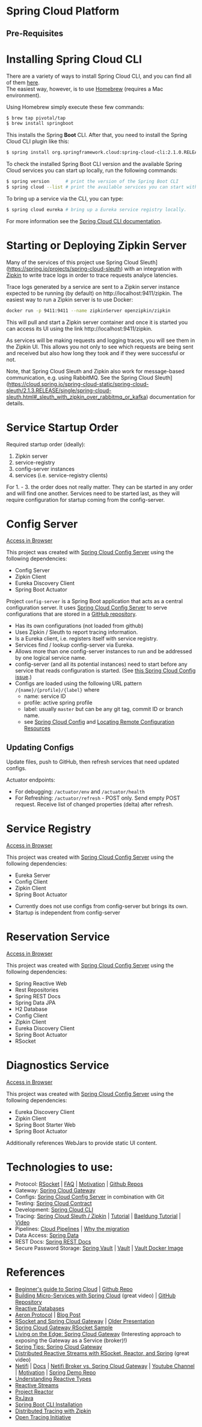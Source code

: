 # Spring Cloud Platform

## Pre-Requisites

# Installing Spring Cloud CLI

There are a variety of ways to install Spring Cloud CLI, and you can find all of them [here](https://docs.spring.io/spring-boot/docs/current-SNAPSHOT/reference/html/getting-started.html#getting-started-manual-cli-installation).  
The easiest way, however, is to use [Homebrew](https://brew.sh/) (requires a Mac environment).

Using Homebrew simply execute these few commands:

```bash
$ brew tap pivotal/tap
$ brew install springboot
```
This installs the Spring **Boot** CLI. After that, you need to install the Spring Cloud CLI plugin like this:

```bash
$ spring install org.springframework.cloud:spring-cloud-cli:2.1.0.RELEASE
```

To check the installed Spring Boot CLI version and the available Spring Cloud services you can start up locally, run the following commands:

```bash
$ spring version      # print the version of the Spring Boot CLI
$ spring cloud --list # print the available services you can start with Spring Cloud CLI
```

To bring up a service via the CLI, you can type:

```bash
$ spring cloud eureka # bring up a Eureka service registry locally.
```

For more information see the [Spring Cloud CLI documentation](https://cloud.spring.io/spring-cloud-cli/reference/html/).

# Starting or Deploying Zipkin Server

Many of the services of this project use Spring Cloud Sleuth](https://spring.io/projects/spring-cloud-sleuth) with an integration with [Zipkin](https://zipkin.io/) to write trace logs in order to trace requests analyce latencies.

Trace logs generated by a service are sent to a Zipkin server instance expected to be running (by default) on http://localhost:9411/zipkin.
The easiest way to run a Zipkin server is to use Docker:

```bash
docker run -p 9411:9411 --name zipkinServer openzipkin/zipkin
```

This will pull and start a Zipkin server container and once it is started you can access its UI using the link http://localhost:9411/zipkin.

As services will be making requests and logging traces, you will see them in the Zipkin UI. This allows you not only to see which requests are being sent and received but also how long they took and if they were successful or not.

Note, that Spring Cloud Sleuth and Zipkin also work for message-based communication, e.g. using RabbitMQ. See the Spring Cloud Sleuth](https://cloud.spring.io/spring-cloud-static/spring-cloud-sleuth/2.1.3.RELEASE/single/spring-cloud-sleuth.html#_sleuth_with_zipkin_over_rabbitmq_or_kafka) documentation for details.

# Service Startup Order

Required startup order (ideally):
1. Zipkin server
2. service-registry 
3. config-server instances 
4. services (i.e. service-registry clients)

For 1. - 3. the order does not really matter. They can be started in any order and will find one another.
Services need to be started last, as they will require configuration for startup coming from the config-server.

# Config Server

[Access in Browser](http://localhost:1111/service/master_or_profile)

This project was created with [Spring Cloud Config Server](https://cloud.spring.io/spring-cloud-config/reference/html/#_spring_cloud_config_server) using the following dependencies:

* Config Server
* Zipkin Client
* Eureka Discovery Client
* Spring Boot Actuator

Project `config-server` is a Spring Boot application that acts as a central configuration server.
It uses [Spring Cloud Config Server](https://cloud.spring.io/spring-cloud-config/reference/html/#_spring_cloud_config_server) to serve configurations that are stored in a [GitHub repository](https://github.com/FWinkler79/SpringCloudPlatform-Configs).

- Has its own configurations (not loaded from github)
- Uses Zipkin / Sleuth to report tracing information.
- Is a Eureka client, i.e. registers itself with service registry.
- Services find / lookup config-server via Eureka.
- Allows more than one config-server instances to run and be addressed by one logical service name.
- config-server (and all its potential instances) need to start before any service that reads configuration is started.
  (See [this Spring Cloud Config issue](https://github.com/spring-cloud/spring-cloud-config/issues/514).)
- Configs are loaded using the following URL pattern `/{name}/{profile}/{label}` where
  - name: service ID
  - profile: active spring profile
  - label: usually `master` but can be any git tag, commit ID or branch name.
  - see [Spring Cloud Config](https://cloud.spring.io/spring-cloud-config/reference/html/) and [Locating Remote Configuration Resources](https://cloud.spring.io/spring-cloud-config/reference/html/#_locating_remote_configuration_resources)

## Updating Configs

Update files, push to GitHub, then refresh services that need updated configs.

Actuator endpoints:
- For debugging: `/actuator/env` and `/actuator/health`
- For Refreshing: `/actuator/refresh` - POST only. Send empty POST request. Receive list of changed properties (delta) after refresh.


# Service Registry

[Access in Browser](http://localhost:8761/)

This project was created with [Spring Cloud Config Server](https://cloud.spring.io/spring-cloud-config/reference/html/#_spring_cloud_config_server) using the following dependencies:

* Eureka Server
* Config Client
* Zipkin Client
* Spring Boot Actuator

- Currently does not use configs from config-server but brings its own.
- Startup is independent from config-server

# Reservation Service

[Access in Browser](http://localhost:2222/reservations?page=1&size=2&sort=reservationName,asc)

This project was created with [Spring Cloud Config Server](https://cloud.spring.io/spring-cloud-config/reference/html/#_spring_cloud_config_server) using the following dependencies:

* Spring Reactive Web
* Rest Repositories
* Spring REST Docs
* Spring Data JPA
* H2 Database
* Config Client
* Zipkin Client
* Eureka Discovery Client
* Spring Boot Actuator
* RSocket

# Diagnostics Service

[Access in Browser](http://localhost:8777/)

This project was created with [Spring Cloud Config Server](https://cloud.spring.io/spring-cloud-config/reference/html/#_spring_cloud_config_server) using the following dependencies:

* Eureka Discovery Client
* Zipkin Client
* Spring Boot Starter Web
* Spring Boot Actuator

Additionally references WebJars to provide static UI content.

# Technologies to use:

- Protocol:    [RSocket](http://rsocket.io/) | [FAQ](http://rsocket.io/docs/FAQ) | [Motivation](http://rsocket.io/docs/Motivations) | [Github Repos](https://github.com/rsocket)
- Gateway:     [Spring Cloud Gateway](https://github.com/spring-cloud/spring-cloud-gateway)
- Configs:     [Spring Cloud Config Server](https://cloud.spring.io/spring-cloud-config/reference/html/#_spring_cloud_config_server) in combination with Git
- Testing:     [Spring Cloud Contract](https://spring.io/projects/spring-cloud-contract)
- Development: [Spring Cloud CLI](https://cloud.spring.io/spring-cloud-cli/reference/html/)
- Tracing:     [Spring Cloud Sleuth / Zipkin](https://spring.io/projects/spring-cloud-sleuth) | [Tutorial](https://spring.io/blog/2016/02/15/distributed-tracing-with-spring-cloud-sleuth-and-spring-cloud-zipkin) | [Baeldung Tutorial](https://www.baeldung.com/tracing-services-with-zipkin) | [Video](https://content.pivotal.io/springone-platform-2017/distributed-tracing-latency-analysis-for-your-microservices-grzejszczak-krishna) 
- Pipelines:   [Cloud Pipelines](https://github.com/CloudPipelines/) | [Why the migration](https://spring.io/blog/2018/11/13/spring-cloud-pipelines-to-cloud-pipelines-migration)
- Data Access: [Spring Data](https://spring.io/projects/spring-data)
- REST Docs:   [Spring REST Docs](https://spring.io/projects/spring-restdocs)
- Secure Password Storage: [Spring Vault](https://spring.io/projects/spring-vault) | [Vault](https://www.vaultproject.io/) | [Vault Docker Image](https://hub.docker.com/_/vault)

# References

* [Beginner's guide to Spring Cloud](https://www.youtube.com/watch?v=aO3W-lYnw-o) | [Github Repo](https://github.com/ryanjbaxter/beginners-guide-to-spring-cloud/)
* [Building Micro-Services with Spring Cloud](https://www.youtube.com/watch?v=ZyK5QrKCbwM) (great video) | [GitHub Repository](https://github.com/joshlong/bootiful-microservices)
* [Reactive Databases](https://r2dbc.io/)
* [Aeron Protocol](https://github.com/real-logic/aeron/wiki) | [Blog Post](https://medium.com/@pirogov.alexey/aeron-low-latency-transport-protocol-9493f8d504e8)
* [RSocket and Spring Cloud Gateway](https://content.pivotal.io/slides/welcome-to-the-reactive-revolution-rsocket-and-spring-cloud-gateway-spencer-gibb) | [Older Presentation](https://qconsp.com/system/files/presentation-slides/rsocket_and_spring_cloud_gateway-spencer.gibb_.pdf)
* [Spring Cloud Gateway RSocket Sample](https://github.com/spencergibb/spring-cloud-gateway-rsocket-sample)
* [Living on the Edge: Spring Cloud Gateway](https://www.youtube.com/watch?v=jOawuL1Xnwo) (Interesting approach to exposing the Gateway as a Service (broker)!)
* [Spring Tips: Spring Cloud Gateway](https://www.youtube.com/watch?v=TwVtlNX-2Hs)
* [Distributed Reactive Streams with RSocket, Reactor, and Spring](https://www.youtube.com/watch?v=WVnAbv65uCU) (great video)
* [Netifi](https://www.netifi.com/) | [Docs](https://docs.netifi.com/1.6.8/) | [Netifi Broker vs. Spring Cloud Gateway](https://community.netifi.com/t/netifi-vs-future-spring-cloud-gateway/174) | [Youtube Channel](https://www.youtube.com/channel/UCgq8KGNViXB_D-EUpQBLHzA) | [Motivation](https://www.youtube.com/watch?v=V5bhLd_DPjM) | [Spring Demo Repo](https://github.com/netifi/spring-demo)
* [Understanding Reactive Types](https://spring.io/blog/2016/04/19/understanding-reactive-types)
* [Reactive Streams](https://www.reactive-streams.org)
* [Project Reactor](https://projectreactor.io/)
* [RxJava]()
* [Spring Boot CLI Installation](https://docs.spring.io/spring-boot/docs/current-SNAPSHOT/reference/html/getting-started.html#getting-started-manual-cli-installation)
* [Distributed Tracing with Zipkin](https://www.youtube.com/watch?v=f9J1Av8rwCE)
* [Open Tracing Initiative](https://github.com/opentracing)